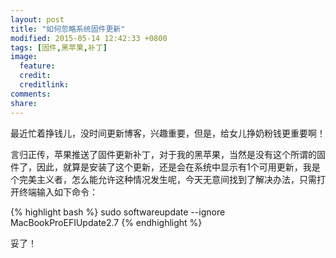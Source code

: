 ```yaml
---
layout: post
title: "如何忽略系统固件更新"
modified: 2015-05-14 12:42:33 +0800
tags: [固件,黑苹果,补丁]
image:
  feature: 
  credit: 
  creditlink: 
comments: 
share: 
---
```


最近忙着挣钱儿，没时间更新博客，兴趣重要，但是，给女儿挣奶粉钱更重要啊！

言归正传，苹果推送了固件更新补丁，对于我的黑苹果，当然是没有这个所谓的固件了，因此，就算是安装了这个更新，还是会在系统中显示有1个可用更新，我是个完美主义者，怎么能允许这种情况发生呢，今天无意间找到了解决办法，只需打开终端输入如下命令：

{% highlight bash %}
sudo softwareupdate --ignore MacBookProEFIUpdate2.7
{% endhighlight %}

妥了！